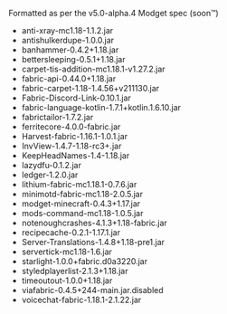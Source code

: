 Formatted as per the v5.0-alpha.4 Modget spec (soon:tm:)

- anti-xray-mc1.18-1.1.2.jar
- antishulkerdupe-1.0.0.jar
- banhammer-0.4.2+1.18.jar
- bettersleeping-0.5.1+1.18.jar
- carpet-tis-addition-mc1.18.1-v1.27.2.jar
- fabric-api-0.44.0+1.18.jar
- fabric-carpet-1.18-1.4.56+v211130.jar
- Fabric-Discord-Link-0.10.1.jar
- fabric-language-kotlin-1.7.1+kotlin.1.6.10.jar
- fabrictailor-1.7.2.jar
- ferritecore-4.0.0-fabric.jar
- Harvest-fabric-1.16.1-1.0.1.jar
- InvView-1.4.7-1.18-rc3+.jar
- KeepHeadNames-1.4-1.18.jar
- lazydfu-0.1.2.jar
- ledger-1.2.0.jar
- lithium-fabric-mc1.18.1-0.7.6.jar
- minimotd-fabric-mc1.18-2.0.5.jar
- modget-minecraft-0.4.3+1.17.jar
- mods-command-mc1.18-1.0.5.jar
- notenoughcrashes-4.1.3+1.18-fabric.jar
- recipecache-0.2.1-1.17.1.jar
- Server-Translations-1.4.8+1.18-pre1.jar
- servertick-mc1.18-1.6.jar
- starlight-1.0.0+fabric.d0a3220.jar
- styledplayerlist-2.1.3+1.18.jar
- timeoutout-1.0.0+1.18.jar
- viafabric-0.4.5+244-main.jar.disabled
- voicechat-fabric-1.18.1-2.1.22.jar
